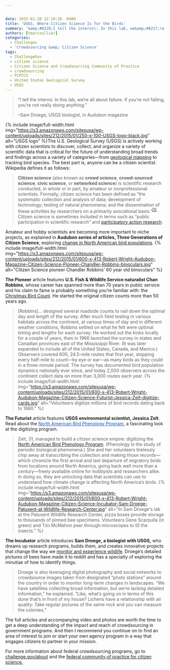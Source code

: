 ```yaml
---


date: 2015-01-20 12:10:26 -0400
title: 'USGS, Where Citizen Science Is for the Birds'
summary: '&amp;#8220;I tell the interns\: In this lab, we&amp;#8217;re all about failure. If you&amp;#8217;re not failing, you&amp;#8217;re not really doing anything.&amp;#8221; &amp;#8211;Sam Droege, USGS biologist, in Audubon magazine The U.S. Geological Survey (USGS) is actively working with citizen scientists to discover, collect, and organize a variety of scientific data that is critical'
authors: [tmarcoullier]
categories:
  - Challenges
  - 'Crowdsourcing &amp; Citizen Science'
tags:
  - ChallengeGov
  - citizen science
  - Citizen Science and Crowdsourcing Community of Practice
  - crowdsourcing
  - FCPCCS
  - United States Geological Survey
  - USGS
---
```


> &#8220;I tell the interns: In this lab, we&#8217;re all about failure. If you&#8217;re not failing, you&#8217;re not really doing anything.&#8221;
> 
> &#8211;Sam Droege, USGS biologist, in Audubon magazine


{% include image/full-width.html img="https://s3.amazonaws.com/sitesusa/wp-content/uploads/sites/212/2015/01/250-x-100-USGS-logo-black.jpg" alt="USGS logo" %}The U.S. Geological Survey (USGS) is actively working with citizen scientists to discover, collect, and organize a variety of scientific data that is critical for the future of understanding broad trends and findings across a variety of categories—from <a title="crowdsourcing digital maps" href="http://onlinelibrary.wiley.com/doi/10.1002/2014EO440001/abstract" target="_blank">geological mapping</a> to tracking bird species. The best part is, anyone can be a citizen scientist. Wikipedia defines it as follows:

> **Citizen science** (also known as **crowd science**, **crowd-sourced science**, **civic science**, or **networked science**) is scientific research conducted, in whole or in part, by amateur or nonprofessional scientists. Formally, citizen science has been defined as &#8220;the systematic collection and analysis of data; development of technology; testing of natural phenomena; and the dissemination of these activities by researchers on a primarily avocational basis.&#8221;<sup id="cite_ref-1" class="reference"><a href="http://en.wikipedia.org/wiki/Citizen_science#cite_note-1">[1]</a></sup> Citizen science is sometimes included in terms such as &#8220;public participation in scientific research&#8221; and [participatory action research](http://en.wikipedia.org/wiki/Participatory_action_research "Participatory action research").

Amateur and hobby scientists are becoming more important to niche projects, as explained in **Audubon series of articles, Three Generations of Citizen Science**, exploring <a title="science in north american bird populations" href="http://mag.audubon.org/articles/birds/three-generations-citizen-science-futurist" target="_blank">change in North American bird populations</a>. 
{% include image/full-width.html img="https://s3.amazonaws.com/sitesusa/wp-content/uploads/sites/212/2015/01/600-x-413-Robert-Wright-Audubon-Magazine-Citizen-Science-Pioneer-Chandler-Robbins-binoculars.jpg" alt="Citizen Science pioneer Chandler Robbins' 60 year old binoculars" %} 

**The Pioneer** article features **U.S. Fish & Wildlife Service naturalist Chan Robbins**, whose career has spanned more than 70 years in public service and his claim to fame is probably something you&#8217;re familiar with: the <a title="chan robbins christmas bird count" href="http://mag.audubon.org/articles/birds/three-generations-citizen-science-pioneer" target="_blank">Christmas Bird Count</a>. He started the original citizen counts more than 50 years ago.

> [Robbins]&#8230; designed several roadside counts to nail down the optimal day and length of the survey. After much field testing in various habitats across the continent, at various times of day and in different weather conditions, Robbins settled on what he felt were optimal timing and lengths for each survey. He worked out the kinks locally for a couple of years, then in 1966 launched the survey in states and Canadian provinces east of the Mississippi River. (It was later expanded to include all of the United States, Canada, and Mexico.) Observers covered 600, 24.5-mile routes that first year, stopping every half-mile to count—by eye or ear—as many birds as they could in a three-minute period. The survey has documented bird population dynamics nationally ever since, and today 2,000 observers across the continent collect data on more than 3,000 routes each year. 
{% include image/full-width.html img="https://s3.amazonaws.com/sitesusa/wp-content/uploads/sites/212/2015/01/600-x-413-Robert-Wright-Audubon-Magazine-Citizen-Science-Futurist-Jessica-Zelt-digitize-cards.jpg" alt="Volunteers digitize millions of bird records dating back to 1880." %} 

**The Futurist** article features **USGS environmental scientist, Jessica Zelt**. Read about the <a style="color: #1155cc" title="bird phenology program at USGS" href="https://www.pwrc.usgs.gov/bpp/" target="_blank">North American Bird Phenology Program</a>, a fascinating look at the digitizing program.

> Zelt, 31, managed to build a citizen science empire: digitizing the <a href="https://www.pwrc.usgs.gov/bpp/" target="_blank">North American Bird Phenology Program</a>. (Phenology is the study of periodic biological phenomena.) She and her volunteers tirelessly chip away at transcribing the collection and making those records—which chronicle the first arrival and last departure of migratory birds from locations around North America, going back well more than a century—freely available online for hobbyists and researchers alike. In doing so, they are unlocking data that scientists can use to understand how climate change is affecting North America&#8217;s birds. 
{% include image/full-width.html img="https://s3.amazonaws.com/sitesusa/wp-content/uploads/sites/212/2015/01/600-x-413-Robert-Wright-Audubon-Magazine-Citizen-Science-Incubator-Sam-Droege-Patuxent-at-Wildlife-Research-Center.jpg" alt="In Sam Droege's lab at the Patuxent Wildlife Research Center, pizza boxes provide storage to thousands of pinned bee specimens. Volunteers Gene Scarpulla (in green) and Tim McMahon peer through microscopes to ID the insects." %} 

**The Incubator** article introduces **Sam Droege, a biologist with USGS,** who dreams up research programs, builds them, and creates innovative projects that change the way we <a title="sam droege creates wildlife projects" href="http://mag.audubon.org/articles/birds/three-generations-citizen-science-incubator" target="_blank">monitor and experience wildlife</a>. Droege&#8217;s detailed pictures of bees have made it to reddit and has a specialty of exploring the minutiae of how to identify things.

> Droege is also leveraging digital photography and social networks to crowdsource images taken from designated &#8220;photo stations&#8221; around the country in order to monitor long-term changes in landscapes. &#8220;We have satellites collecting broad information, but we&#8217;re lacking detailed information,&#8221; he explained. &#8220;Like, what&#8217;s going on in terms of this dune that&#8217;s in front of my house? Lichens have a relationship with air quality: Take regular pictures of the same rock and you can measure the colonies.&#8221;

The full articles and accompanying video and photos are worth the time to get a deep understanding of the impact and reach of crowdsourcing in government programs. And then I recommend you continue on to find an area of interest to join or start your own agency program in a way that engages citizens to partner in your mission.

For more information about federal crowdsourcing programs, go to <a title="about challenge dot gov" href="http://challenge.gov/about" target="_blank">challenge.gov/about</a> and the <a href="http://www2.epa.gov/innovation/federal-community-practice-crowdsourcing-and-citizen-science" target="_blank">federal community of practice for citizen science.</a>